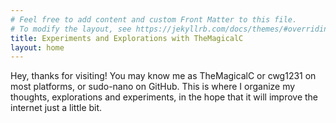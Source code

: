 ```yaml
---
# Feel free to add content and custom Front Matter to this file.
# To modify the layout, see https://jekyllrb.com/docs/themes/#overriding-theme-defaults
title: Experiments and Explorations with TheMagicalC
layout: home
---
```


Hey, thanks for visiting! You may know me as TheMagicalC or cwg1231 on most platforms, or sudo-nano on GitHub. This is where I organize my thoughts, explorations and experiments, in the hope that it will improve the internet just a little bit. 
